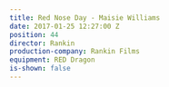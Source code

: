 ```yaml
---
title: Red Nose Day - Maisie Williams
date: 2017-01-25 12:27:00 Z
position: 44
director: Rankin
production-company: Rankin Films
equipment: RED Dragon
is-shown: false
---
```


